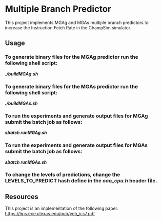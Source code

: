 # Multiple Branch Predictor  
This project implements MGAg and MGAs multiple branch predictors to increase the Instruction Fetch Rate in the ChampSim simulator. 

## Usage
### To generate binary files for the MGAg predictor run the following shell script:
  ***./buildMGAg.sh***

### To generate binary files for the MGAs predictor run the following shell script:
  ***./buildMGAs.sh***

### To run the experiments and generate output files for MGAg submit the batch job as follows:
  ***sbatch runMGAg.sh***

### To run the experiments and generate output files for MGAs submit the batch job as follows:
  ***sbatch runMGAs.sh***

### To change the levels of predictions, change the LEVELS_TO_PREDICT hash define in the ***ooo_cpu.h*** header file. 


## Resources 

This project is an implementation of the following paper: 
https://hps.ece.utexas.edu/pub/yeh_ics7.pdf
